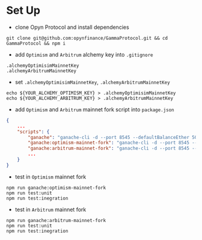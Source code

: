 # Set Up
- clone Opyn Protocol and install dependencies
```shell
git clone git@github.com:opynfinance/GammaProtocol.git && cd GammaProtocol && npm i
```
- add `Optimism` and `Arbitrum` alchemy key into `.gitignore`
```shell
.alchemyOptimisimMainnetKey
.alchemyArbitrumMainnetKey
```
- set `.alchemyOptimisimMainnetKey`, `.alchemyArbitrumMainnetKey`
```shell
echo ${YOUR_ALCHEMY_OPTIMISM_KEY} > .alchemyOptimisimMainnetKey
echo ${YOUR_ALCHEMY_ARBITRUM_KEY} > .alchemyArbitrumMainnetKey
```

- add `Optimism` and `Arbitrum` mainnet fork script into `package.json`
```json
{
    ...
    "scripts": {
        "ganache": "ganache-cli -d --port 8545 --defaultBalanceEther 500",
        "ganache:optimism-mainnet-fork": "ganache-cli -d --port 8545 --defaultBalanceEther 500 -f https://opt-mainnet.g.alchemy.com/v2/$(cat .alchemyOptimisimMainnetKey)",
        "ganache:arbitrum-mainnet-fork": "ganache-cli -d --port 8545 --defaultBalanceEther 500 -f https://arb-mainnet.g.alchemy.com/v2/$(cat .alchemyOptimisimMainnetKey)",
        ...
    }
}
```
- test in `Optimism` mainnet fork
```shell
npm run ganache:optimism-mainnet-fork
npm run test:unit
npm run test:inegration
```

- test in `Arbitrum` mainnet fork
```shell
npm run ganache:arbitrum-mainnet-fork
npm run test:unit
npm run test:inegration
```
